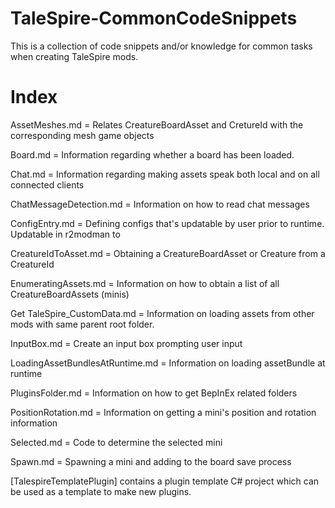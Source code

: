 # TaleSpire-CommonCodeSnippets
This is a collection of code snippets and/or knowledge for common tasks when creating TaleSpire mods.

# Index

AssetMeshes.md = Relates CreatureBoardAsset and CretureId with the corresponding mesh game objects

Board.md = Information regarding whether a board has been loaded.

Chat.md = Information regarding making assets speak both local and on all connected clients

ChatMessageDetection.md = Information on how to read chat messages

ConfigEntry.md = Defining configs that's updatable by user prior to runtime. Updatable in r2modman to

CreatureIdToAsset.md = Obtaining a CreatureBoardAsset or Creature from a CreatureId

EnumeratingAssets.md = Information on how to obtain a list of all CreatureBoardAssets (minis)

Get TaleSpire_CustomData.md = Information on loading assets from other mods with same parent root folder.

InputBox.md = Create an input box prompting user input

LoadingAssetBundlesAtRuntime.md = Information on loading assetBundle at runtime

PluginsFolder.md = Information on how to get BepInEx related folders

PositionRotation.md = Information on getting a mini's position and rotation information

Selected.md = Code to determine the selected mini

Spawn.md = Spawning a mini and adding to the board save process

[TalespireTemplatePlugin] contains a plugin template C# project which can be used as a template to make new plugins.
